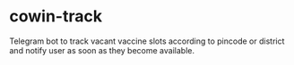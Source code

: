 # cowin-track
Telegram bot to track vacant vaccine slots according to pincode or district and notify user as soon as they become available.
